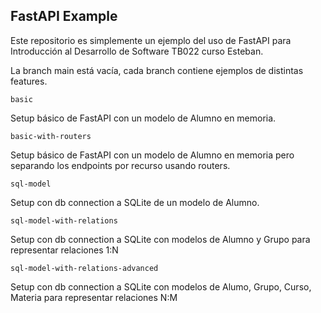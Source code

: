 ## FastAPI Example
Este repositorio es simplemente un ejemplo del uso de FastAPI para Introducción al Desarrollo de Software TB022 curso Esteban.

La branch main está vacía, cada branch contiene ejemplos de distintas features.

`basic`

Setup básico de FastAPI con un modelo de Alumno en memoria.

`basic-with-routers`

Setup básico de FastAPI con un modelo de Alumno en memoria pero separando los endpoints por recurso usando routers.

`sql-model`

Setup con db connection a SQLite de un modelo de Alumno.

`sql-model-with-relations`

Setup con db connection a SQLite con modelos de Alumno y Grupo para representar relaciones 1:N

`sql-model-with-relations-advanced`

Setup con db connection a SQLite con modelos de Alumo, Grupo, Curso, Materia para representar relaciones N:M